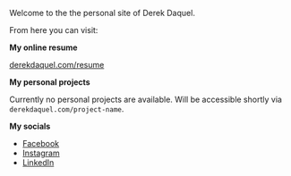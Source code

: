 Welcome to the the personal site of Derek Daquel.

From here you can visit:

**My online resume**

[derekdaquel.com/resume](http://derekdaquel.com/resume)

**My personal projects**

Currently no personal projects are available. Will be accessible shortly via `derekdaquel.com/project-name`.

**My socials**

- [Facebook](https://facebook.com/ddaquel)
- [Instagram](https://instagram.com/ddaquel)
- [LinkedIn](https://linkedin.com/in/ddaquel)
